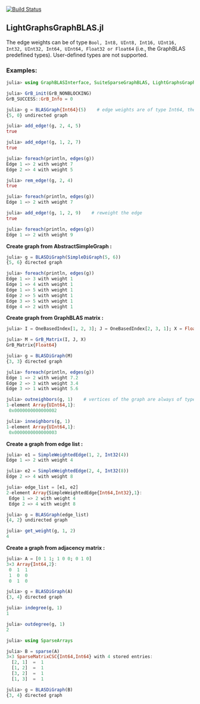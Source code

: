[![Build Status](https://travis-ci.org/abhinavmehndiratta/LightGraphsGraphBLAS.jl.svg?branch=master)](https://travis-ci.org/abhinavmehndiratta/LightGraphsGraphBLAS.jl)
## LightGraphsGraphBLAS.jl

The edge weights can be of type `Bool, Int8, UInt8, Int16, UInt16, Int32, UInt32, Int64, UInt64, Float32 or Float64` (i.e., the GraphBLAS predefined types). User-defined types are not supported.

### Examples:

```julia
julia> using GraphBLASInterface, SuiteSparseGraphBLAS, LightGraphsGraphBLAS, LightGraphs

julia> GrB_init(GrB_NONBLOCKING)
GrB_SUCCESS::GrB_Info = 0

julia> g = BLASGraph{Int64}(5)    # edge weights are of type Int64, the eltype for all graphs is UInt64 and cannot be changed
{5, 0} undirected graph

julia> add_edge!(g, 2, 4, 5)
true

julia> add_edge!(g, 1, 2, 7)
true

julia> foreach(println, edges(g))
Edge 1 => 2 with weight 7
Edge 2 => 4 with weight 5

julia> rem_edge!(g, 2, 4)
true

julia> foreach(println, edges(g))
Edge 1 => 2 with weight 7

julia> add_edge!(g, 1, 2, 9)    # reweight the edge
true

julia> foreach(println, edges(g))
Edge 1 => 2 with weight 9
```

**Create graph from AbstractSimpleGraph :**
```julia
julia> g = BLASDiGraph(SimpleDiGraph(5, 6))
{5, 6} directed graph

julia> foreach(println, edges(g))
Edge 1 => 3 with weight 1
Edge 1 => 4 with weight 1
Edge 1 => 5 with weight 1
Edge 2 => 5 with weight 1
Edge 3 => 5 with weight 1
Edge 4 => 2 with weight 1
```

**Create graph from GraphBLAS matrix :**
```julia
julia> I = OneBasedIndex[1, 2, 3]; J = OneBasedIndex[2, 3, 1]; X = Float64[7.2, 3.4, 5.6];

julia> M = GrB_Matrix(I, J, X)
GrB_Matrix{Float64}

julia> g = BLASDiGraph(M)
{3, 3} directed graph

julia> foreach(println, edges(g))
Edge 1 => 2 with weight 7.2
Edge 2 => 3 with weight 3.4
Edge 3 => 1 with weight 5.6

julia> outneighbors(g, 1)    # vertices of the graph are always of type UInt64 since they are indices of a GraphBLAS matrix
1-element Array{UInt64,1}:
 0x0000000000000002

julia> inneighbors(g, 1)
1-element Array{UInt64,1}:
 0x0000000000000003
```

**Create a graph from edge list :**
```julia
julia> e1 = SimpleWeightedEdge(1, 2, Int32(4))
Edge 1 => 2 with weight 4

julia> e2 = SimpleWeightedEdge(2, 4, Int32(8))
Edge 2 => 4 with weight 8

julia> edge_list = [e1, e2]
2-element Array{SimpleWeightedEdge{Int64,Int32},1}:
 Edge 1 => 2 with weight 4
 Edge 2 => 4 with weight 8

julia> g = BLASGraph(edge_list)
{4, 2} undirected graph

julia> get_weight(g, 1, 2)
4
```

**Create a graph from adjacency matrix :**
```julia
julia> A = [0 1 1; 1 0 0; 0 1 0]
3×3 Array{Int64,2}:
 0  1  1
 1  0  0
 0  1  0

julia> g = BLASDiGraph(A)
{3, 4} directed graph

julia> indegree(g, 1)
1

julia> outdegree(g, 1)
2

julia> using SparseArrays

julia> B = sparse(A)
3×3 SparseMatrixCSC{Int64,Int64} with 4 stored entries:
  [2, 1]  =  1
  [1, 2]  =  1
  [3, 2]  =  1
  [1, 3]  =  1

julia> g = BLASDiGraph(B)
{3, 4} directed graph
```
